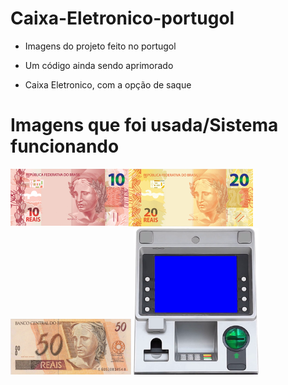# Caixa-Eletronico-portugol

- Imagens do projeto feito no portugol

- Um código ainda sendo aprimorado

- Caixa Eletronico, com a opção de saque

# Imagens que foi usada/Sistema funcionando

<img align="left" src="https://github.com/henrique-laet/caixa-eletronico-portugol/blob/master/10_reais.png"/>
<img src="https://github.com/henrique-laet/caixa-eletronico-portugol/blob/master/20_reais.png"/>
<img src="https://github.com/henrique-laet/caixa-eletronico-portugol/blob/master/50_reais.png"/>
<img src="https://github.com/henrique-laet/caixa-eletronico-portugol/blob/master/caixa.png" width="200"/>  
